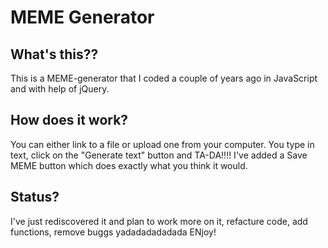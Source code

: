 # MEME Generator

## What's this??
This is a MEME-generator that I coded a couple of years ago in JavaScript and with help of jQuery.

## How does it work?
You can either link to a file or upload one from your computer. You type in text, click on the "Generate text" button and TA-DA!!!! I've added a Save MEME button which does exactly what you think it would.

## Status?
I've just rediscovered it and plan to work more on it, refacture code, add functions, remove buggs yadadadadadada ENjoy!